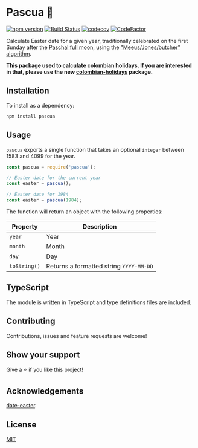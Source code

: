 # Pascua 🙏

[![npm version](https://badge.fury.io/js/pascua.svg)](https://badge.fury.io/js/pascua)
[![Build Status](https://github.com/MauricioRobayo/pascua/workflows/build%20and%20release/badge.svg)](https://github.com/MauricioRobayo/pascua/actions?query=workflow%3A%22build+and+release%22)
[![codecov](https://codecov.io/gh/MauricioRobayo/pascua/branch/main/graph/badge.svg?token=ywhhMAVgON)](https://codecov.io/gh/MauricioRobayo/pascua)
[![CodeFactor](https://www.codefactor.io/repository/github/mauriciorobayo/pascua/badge)](https://www.codefactor.io/repository/github/mauriciorobayo/pascua)

Calculate Easter date for a given year, traditionally celebrated on the first Sunday after the [Paschal full moon](https://en.wikipedia.org/wiki/Ecclesiastical_full_moon), using the ["Meeus/Jones/butcher" algorithm](https://en.wikipedia.org/wiki/Computus).

**This package used to calculate colombian holidays. If you are interested in that, please use the new [colombian-holidays](https://www.npmjs.com/package/colombian-holidays) package.**

## Installation

To install as a dependency:

```
npm install pascua
```

## Usage

`pascua` exports a single function that takes an optional `integer` between 1583 and 4099 for the year.

```js
const pascua = require('pascua');

// Easter date for the current year
const easter = pascua();

// Easter date for 1984
const easter = pascua(1984);
```

The function will return an object with the following properties:

| Property     | Description                             |
| ------------ | --------------------------------------- |
| `year`       | Year                                    |
| `month`      | Month                                   |
| `day`        | Day                                     |
| `toString()` | Returns a formatted string `YYYY-MM-DD` |

## TypeScript

The module is written in TypeScript and type definitions files are included.

## Contributing

Contributions, issues and feature requests are welcome!

## Show your support

Give a ⭐️ if you like this project!

## Acknowledgements

[date-easter](https://github.com/commenthol/date-easter/blob/master/index.js).

## License

[MIT](LICENSE)
